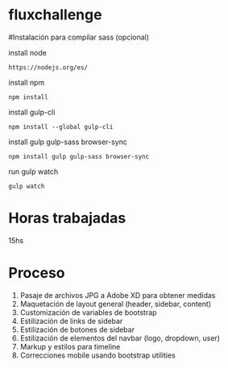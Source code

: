 # fluxchallenge

#Instalación para compilar sass (opcional)

install node
```
https://nodejs.org/es/
```

install npm
```
npm install
```

install gulp-cli
```
npm install --global gulp-cli
```

install gulp gulp-sass browser-sync
```
npm install gulp gulp-sass browser-sync
```

run gulp watch
```
gulp watch
```

# Horas trabajadas
15hs

# Proceso

1. Pasaje de archivos JPG a Adobe XD para obtener medidas
2. Maquetación de layout general (header, sidebar, content)
3. Customización de variables de bootstrap
4. Estilización de links de sidebar
5. Estilización de botones de sidebar
6. Estilización de elementos del navbar (logo, dropdown, user)
7. Markup y estilos para timeline
8. Correcciones mobile usando bootstrap utilities
